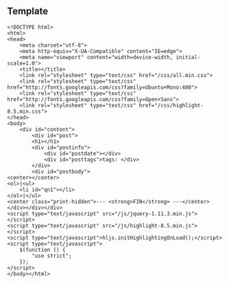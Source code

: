 ## Template

	<!DOCTYPE html>
	<html>
	<head>
		<meta charset="utf-8">
		<meta http-equiv="X-UA-Compatible" content="IE=edge">
		<meta name="viewport" content="width=device-width, initial-scale=1.0">
		<title></title>
		<link rel="stylesheet" type="text/css" href="/css/all.min.css">
		<link rel="stylesheet" type="text/css" href="http://fonts.googleapis.com/css?family=Ubuntu+Mono:400">
		<link rel="stylesheet" type="text/css" href="http://fonts.googleapis.com/css?family=Open+Sans">
		<link rel="stylesheet" type="text/css" href="/css/highlight-8.5.min.css">
	</head>
	<body>
		<div id="content">
			<div id="post">
			<h1></h1>
			<div id="postinfo">
				<div id="postdate"></div>
				<div id="posttags">tags: </div>
			</div>
			<div id="postbody">
	<center></center>
	<ol>|<ul>
		<li id="qn1"></li>
	</ol>|</ul>
	<center class="print-hidden">--- <strong>FIN</strong> ---</center>
	</div></div></div>
	<script type="text/javascript" src="/js/jquery-1.11.3.min.js"></script>
	<script type="text/javascript" src="/js/highlight-8.5.min.js"></script>
	<script type="text/javascript">hljs.initHighlightingOnLoad();</script>
	<script type="text/javascript">
		$(function () {
			"use strict";
		});
	</script>
	</body></html>

